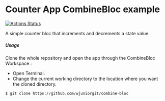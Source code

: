 
# Counter App CombineBloc example

[![Actions Status](https://github.com/wjuniorgit/combine-bloc/workflows/Swift/badge.svg)](https://github.com/wjuniorgit/combine-bloc/actions)

A simple counter bloc that increments and decrements a state value.

##### Usage

Clone the whole repository and open the app through the CombineBloc Workspace :

* Open Terminal.
* Change the current working directory to the location where you want the cloned directory.

```bash
$ git clone https://github.com/wjuniorgit/combine-bloc
```
